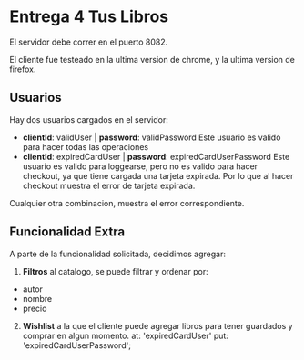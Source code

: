 # Entrega 4 Tus Libros
El servidor debe correr en el puerto 8082.

El cliente fue testeado en la ultima version de chrome, y la ultima version de firefox.

## Usuarios
Hay dos usuarios cargados en el servidor:
* **clientId**: validUser | **password**: validPassword
Este usuario es valido para hacer todas las operaciones
* **clientId**: expiredCardUser | **password**: expiredCardUserPassword
Este usuario es valido para loggearse, pero no es valido para hacer checkout, ya que tiene cargada una tarjeta expirada.
Por lo que al hacer checkout muestra el error de tarjeta expirada.

Cualquier otra combinacion, muestra el error correspondiente.

## Funcionalidad Extra
A parte de la funcionalidad solicitada, decidimos agregar:
1) **Filtros** al catalogo, se puede filtrar y ordenar por:
 - autor
 - nombre
 - precio
2) **Wishlist** a la que el cliente puede agregar libros para tener guardados y comprar en algun momento.
at: 'expiredCardUser' put: 'expiredCardUserPassword';